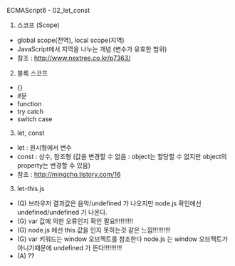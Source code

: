 ECMAScript6 - 02_let_const

1. 스코프 (Scope)
- global scope(전역), local scope(지역)
- JavaScript에서 지역을 나누는 개념 (변수가 유효한 범위)
- 참조 : http://www.nextree.co.kr/p7363/

2. 블록 스코프
- {}
- if문
- function
- try catch
- switch case

3. let, const
- let : 원시형에서 변수
- const : 상수, 참조형 (값을 변경할 수 없음 : object는 할당할 수 없지만 object의 property는 변경할 수 있음)
- 참조 : http://mingcho.tistory.com/16

3. let-this.js
- (Q) 브라우저 결과값은 음악/undefined 가 나오지만 node.js 확인에선 undefined/undefined 가 나온다.
- (G) var 값에 의한 오류인지 확인 필요!!!!!!!!!!
- (G) node.js 에선 this 값을 인지 못하는것 같은 느낌!!!!!!!!!!
- (G) var 키워드는 window 오브젝트를 참조한다 node.js 는 window 오브젝트가 아니기때문에 undefined 가 뜬다!!!!!!!!!!
- (A) ??
    
